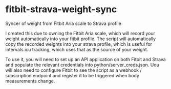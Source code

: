 # fitbit-strava-weight-sync

Syncer of weight from Fitbit Aria scale to Strava profile

I created this due to owning the Fitbit Aria scale, which will record your weight automatically into your fitbit profile. The script will automatically copy the recorded weights into your strava profile, which is useful for intervals.icu tracking, which uses that as the source of your weight.

To use it, you will need to set up an API application on both Fitbit and Strava and populate the relevant credentials into python/server_creds.json.  Uou will also need to configure Fitbit to see the script as a webhook / subscription endpoint and register it to be triggered when body measurements change.
